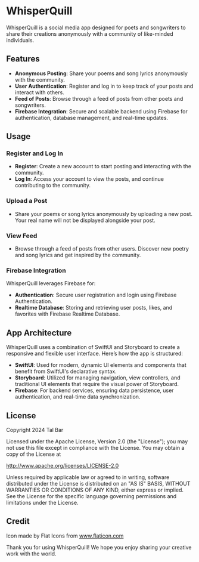 # WhisperQuill

WhisperQuill is a social media app designed for poets and songwriters to share their creations anonymously with a community of like-minded individuals. 

## Features

- **Anonymous Posting**: Share your poems and song lyrics anonymously with the community.
- **User Authentication**: Register and log in to keep track of your posts and interact with others.
- **Feed of Posts**: Browse through a feed of posts from other poets and songwriters.
- **Firebase Integration**: Secure and scalable backend using Firebase for authentication, database management, and real-time updates.

## Usage

### Register and Log In
- **Register**: Create a new account to start posting and interacting with the community.
- **Log In**: Access your account to view the posts, and continue contributing to the community.

### Upload a Post
- Share your poems or song lyrics anonymously by uploading a new post. Your real name will not be displayed alongside your post.

### View Feed
- Browse through a feed of posts from other users. Discover new poetry and song lyrics and get inspired by the community.

### Firebase Integration
WhisperQuill leverages Firebase for:
- **Authentication**: Secure user registration and login using Firebase Authentication.
- **Realtime Database**: Storing and retrieving user posts, likes, and favorites with Firebase Realtime Database.

## App Architecture

WhisperQuill uses a combination of SwiftUI and Storyboard to create a responsive and flexible user interface. Here’s how the app is structured:

- **SwiftUI**: Used for modern, dynamic UI elements and components that benefit from SwiftUI's declarative syntax.
- **Storyboard**: Utilized for managing navigation, view controllers, and traditional UI elements that require the visual power of Storyboard.
- **Firebase**: For backend services, ensuring data persistence, user authentication, and real-time data synchronization.

## License

Copyright 2024 Tal Bar

Licensed under the Apache License, Version 2.0 (the "License");
you may not use this file except in compliance with the License.
You may obtain a copy of the License at

   http://www.apache.org/licenses/LICENSE-2.0

Unless required by applicable law or agreed to in writing, software
distributed under the License is distributed on an "AS IS" BASIS,
WITHOUT WARRANTIES OR CONDITIONS OF ANY KIND, either express or implied.
See the License for the specific language governing permissions and
limitations under the License.

## Credit

Icon made by Flat Icons from www.flaticon.com

Thank you for using WhisperQuill! We hope you enjoy sharing your creative work with the world.
